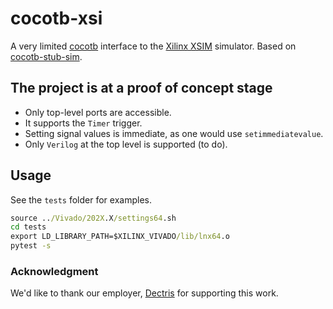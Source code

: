 # cocotb-xsi

A very limited [cocotb](https://github.com/cocotb/cocotb/) interface to the [Xilinx XSIM](https://docs.xilinx.com/r/en-US/ug835-vivado-tcl-commands/xsim) simulator. 
Based on [cocotb-stub-sim](https://github.com/fvutils/cocotb-stub-sim).

## The project is at a proof of concept stage

- Only top-level ports are accessible.
- It supports the `Timer` trigger.
- Setting signal values is immediate, as one would use `setimmediatevalue`. 
- Only `Verilog` at the top level is supported (to do).

## Usage

See the `tests` folder for examples.

```cmd
source ../Vivado/202X.X/settings64.sh
cd tests
export LD_LIBRARY_PATH=$XILINX_VIVADO/lib/lnx64.o
pytest -s
```

### Acknowledgment

We'd like to thank our employer, [Dectris](https://dectris.com/) for supporting this work.
